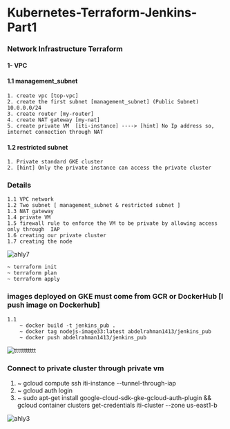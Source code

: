 # Kubernetes-Terraform-Jenkins-Part1
### Network Infrastructure Terraform
#### 1- VPC
####  1.1 management_subnet
    1. create vpc [top-vpc]
    2. create the first subnet [management_subnet] (Public Subnet) 10.0.0.0/24
    3. create router [my-router]
    4. create NAT gateway [my-nat]
    5. create private VM  [iti-instance] ----> [hint] No Ip address so, internet connection through NAT
#### 1.2 restricted subnet
    1. Private standard GKE cluster
    2. [hint] Only the private instance can access the private cluster
### Details 
    1.1 VPC network
    1.2 Two subnet [ management_subnet & restricted subnet ]
    1.3 NAT gateway
    1.4 private VM 
    1.5 firewall rule to enforce the VM to be private by allowing access only through  IAP
    1.6 creating our private cluster
    1.7 creating the node
 ![ahly7](https://user-images.githubusercontent.com/42601017/198861398-fc0f631a-eb27-455a-9d6f-740fae39c918.png)
    
    ~ terraform init
    ~ terraform plan
    ~ terraform apply
### images deployed on GKE must come from GCR or DockerHub [I push image on Dockerhub]
    1.1
        ~ docker build -t jenkins_pub .
        ~ docker tag nodejs-image33:latest abdelrahman1413/jenkins_pub
        ~ docker push abdelrahman1413/jenkins_pub
![ttttttttttt](https://user-images.githubusercontent.com/42601017/199498781-7a714072-8052-4067-9991-5d6c9493cea6.png)

### Connect to private cluster through private vm
 1. ~ gcloud compute ssh iti-instance --tunnel-through-iap
 2. ~ gcloud auth login
 3. ~ sudo apt-get install google-cloud-sdk-gke-gcloud-auth-plugin && gcloud container clusters get-credentials iti-cluster --zone us-east1-b

 ![ahly3](https://user-images.githubusercontent.com/42601017/198861741-509329a9-1606-480a-bc73-33694bdaf392.png)
 
